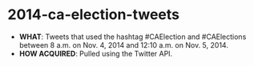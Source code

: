 2014-ca-election-tweets
=======================

* **WHAT**: Tweets that used the hashtag #CAElection and #CAElections between 8 a.m. on Nov. 4, 2014 and 12:10 a.m. on Nov. 5, 2014.
* **HOW ACQUIRED**: Pulled using the Twitter API.